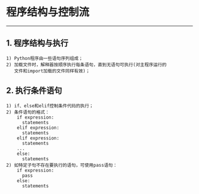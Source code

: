 # **程序结构与控制流**
***

## **1. 程序结构与执行**
    1) Python程序由一些语句序列组成；
    2) 加载文件时，解释器按顺序执行每条语句，直到无语句可执行(对主程序运行的
       文件和import加载的文件同样有效)；

## **2. 执行条件语句**
    1) if、else和elif控制条件代码的执行；
    2) 条件语句的格式：
        if expression:
          statements
        elif expression:
          statements
        elif expression:
          statements
        ...
        else:
          statements
    2) 如特定子句不存在要执行的语句，可使用pass语句：
        if expression:
          pass
        else:
          statements
